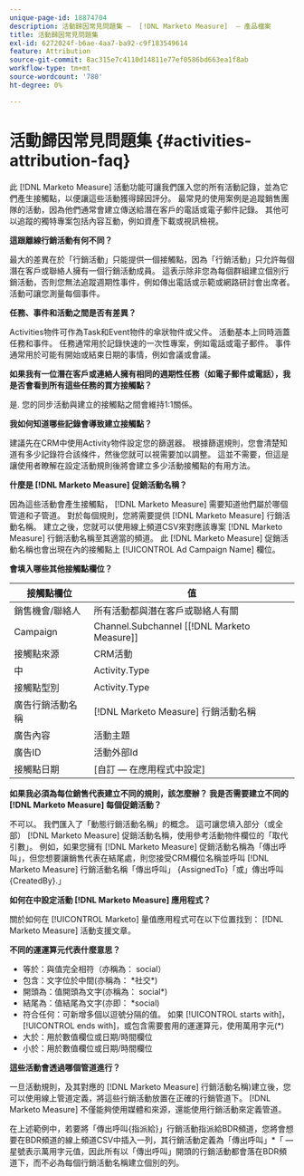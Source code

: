 ```yaml
---
unique-page-id: 18874704
description: 活動歸因常見問題集 —  [!DNL Marketo Measure]  — 產品檔案
title: 活動歸因常見問題集
exl-id: 6272024f-b6ae-4aa7-ba92-c9f183549614
feature: Attribution
source-git-commit: 8ac315e7c4110d14811e77ef0586bd663ea1f8ab
workflow-type: tm+mt
source-wordcount: '780'
ht-degree: 0%

---
```


# 活動歸因常見問題集 {#activities-attribution-faq}

此 [!DNL Marketo Measure] 活動功能可讓我們匯入您的所有活動記錄，並為它們產生接觸點，以便讓這些活動獲得歸因評分。 最常見的使用案例是追蹤銷售團隊的活動，因為他們通常會建立傳送給潛在客戶的電話或電子郵件記錄。 其他可以追蹤的獨特專案包括內容互動，例如資產下載或視訊檢視。

**這跟離線行銷活動有何不同？**

最大的差異在於「行銷活動」只能提供一個接觸點，因為「行銷活動」只允許每個潛在客戶或聯絡人擁有一個行銷活動成員。 這表示除非您為每個群組建立個別行銷活動，否則您無法追蹤週期性事件，例如傳出電話或示範或網路研討會出席者。 活動可讓您測量每個事件。

**任務、事件和活動之間是否有差異？**

Activities物件可作為Task和Event物件的傘狀物件或父件。 活動基本上同時涵蓋任務和事件。 任務通常用於記錄快速的一次性專案，例如電話或電子郵件。 事件通常用於可能有開始或結束日期的事情，例如會議或會議。

**如果我有一位潛在客戶或連絡人擁有相同的週期性任務（如電子郵件或電話），我是否會看到所有這些任務的買方接觸點？**

是. 您的同步活動與建立的接觸點之間會維持1:1關係。

**我如何知道哪些記錄會導致建立接觸點？**

建議先在CRM中使用Activity物件設定您的篩選器。 根據篩選規則，您會清楚知道有多少記錄符合該條件，然後您就可以視需要加以調整。 這並不需要，但這是讓使用者瞭解在設定活動規則後將會建立多少活動接觸點的有用方法。

**什麼是 [!DNL Marketo Measure] 促銷活動名稱？**

因為這些活動會產生接觸點， [!DNL Marketo Measure] 需要知道他們屬於哪個管道和子管道。 對於每個規則，您將需要提供 [!DNL Marketo Measure] 行銷活動名稱。 建立之後，您就可以使用線上頻道CSV來對應該專案 [!DNL Marketo Measure] 行銷活動名稱至其適當的頻道。 此 [!DNL Marketo Measure] 促銷活動名稱也會出現在內的接觸點上 [!UICONTROL Ad Campaign Name] 欄位。

**會填入哪些其他接觸點欄位？**

| **接觸點欄位** | **值** |
|---|---|
| 銷售機會/聯絡人 | 所有活動都與潛在客戶或聯絡人有關 |
| Campaign | Channel.Subchannel [[!DNL Marketo Measure]] |
| 接觸點來源 | CRM活動 |
| 中 | Activity.Type |
| 接觸點型別 | Activity.Type |
| 廣告行銷活動名稱 | [!DNL Marketo Measure] 行銷活動名稱 |
| 廣告內容 | 活動主題 |
| 廣告ID | 活動外部Id |
| 接觸點日期 | [自訂 — 在應用程式中設定] |

**如果我必須為每位銷售代表建立不同的規則，該怎麼辦？ 我是否需要建立不同的 [!DNL Marketo Measure] 每個促銷活動？**

不可以。 我們匯入了「動態行銷活動名稱」的概念。 這可讓您填入部分（或全部） [!DNL Marketo Measure] 促銷活動名稱，使用參考活動物件欄位的「取代引數」。 例如，如果您擁有 [!DNL Marketo Measure] 促銷活動名稱為「傳出呼叫」，但您想要讓銷售代表在結尾處，則您接受CRM欄位名稱並呼叫 [!DNL Marketo Measure] 行銷活動名稱「傳出呼叫」 {AssignedTo}「或」傳出呼叫 {CreatedBy}.」

**如何在中設定活動 [!DNL Marketo Measure] 應用程式？**

關於如何在 [!UICONTROL Marketo] 量值應用程式可在以下位置找到： [!DNL Marketo Measure] 活動支援文章。

**不同的運運算元代表什麼意思？**

* 等於：與值完全相符（亦稱為： social）
* 包含：文字位於中間(亦稱為： &#42;社交&#42;)
* 開頭為：值開頭為文字(亦稱為： social&#42;)
* 結尾為：值結尾為文字(亦即： &#42;social)
* 符合任何：可新增多個以逗號分隔的值。 如果 [!UICONTROL starts with]， [!UICONTROL ends with]，或包含需要套用的運運算元，使用萬用字元(&#42;)
* 大於：用於數值欄位或日期/時間欄位
* 小於：用於數值欄位或日期/時間欄位

**這些活動會透過哪個管道進行？**

一旦活動規則，及其對應的 [!DNL Marketo Measure] 行銷活動名稱)建立後，您可以使用線上管道定義，將這些行銷活動放置在正確的行銷管道下。 [!DNL Marketo Measure] 不僅能夠使用媒體和來源，還能使用行銷活動來定義管道。

在上述範例中，若要將「傳出呼叫{指派給}」行銷活動指派給BDR頻道，您將會想要在BDR頻道的線上頻道CSV中插入一列，其行銷活動定義為「傳出呼叫」&#42;「 — 星號表示萬用字元值，因此所有以「傳出呼叫」開頭的行銷活動都會落在BDR頻道下，而不必為每個行銷活動名稱建立個別的列。
